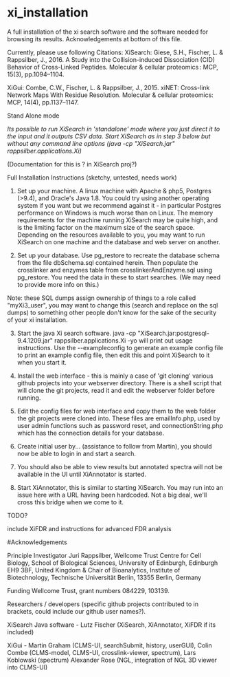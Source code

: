 # xi_installation

A full installation of the xi search software and the software needed for browsing its results.
Acknowledgements at bottom of this file.

Currently, please use following Citations:
XiSearch:
Giese, S.H., Fischer, L. & Rappsilber, J., 2016. A Study into the Collision-induced Dissociation (CID) Behavior of Cross-Linked Peptides. Molecular & cellular proteomics : MCP, 15(3), pp.1094–1104.

XiGui:
Combe, C.W., Fischer, L. & Rappsilber, J., 2015. xiNET: Cross-link Network Maps With Residue Resolution. Molecular & cellular proteomics: MCP, 14(4), pp.1137–1147.

Stand Alone mode

*Its possible to run XiSearch in 'standalone' mode where you just direct it to the input
and it outputs CSV data. Start XiSearch as in step 3 below but without any command line options (java -cp "XiSearch.jar" rappsilber.applications.Xi)*

(Documentation for this is ? in XiSearch proj?)

Full Installation Instructions (sketchy, untested, needs work)

   1. Set up your machine. A linux machine with Apache & php5, Postgres (>9.4), and Oracle's Java
   1.8. You could try using another operating system if you want but we recommend
   against it - in particular Postgres performance on Windows is much worse than
   on Linux. The memory requirements for the machine running XiSearch may be quite high,
   and is the limiting factor on the maximum size of the search space. Depending on the resources available
   to you, you may want to run XiSearch on one machine and the database and web server on another.

   2. Set up your database. Use pg_restore to recreate the database schema from the file dbSchema.sql
   contained herein. Then populate the crosslinker and enzymes table from crosslinkerAndEnzyme.sql using pg_restore. You need the data in these to start searches. (We may need to provide more info on this.)

   Note: these SQL dumps assign ownership of things to a role called "myXi3_user", you may want to change this
   (search and replace on the sql dumps) to something other people don't know for the sake of the security of your xi installation.

   3. Start the java Xi search software.
    java -cp "XiSearch.jar:postgresql-9.4.1209.jar" rappsilber.applications.Xi -yo
    will print out usage instructions. Use the --exampleconfig to generate an example config file
    to print an example config file, then edit this and point XiSearch to it when you start it.

   4. Install the web interface - this is mainly a case of 'git cloning' various
   github projects into your webserver directory. There is a shell script that will clone
   the git projects, read it and edit the webserver folder before running.

   5. Edit the config files for web interface and copy them to the web folder the git projects were cloned into. These files are emailInfo.php, used by user admin functions such as password reset, and connectionString.php which has the connection details for your database.

   6. Create initial user by... (assistance to follow from Martin), you should now be able to login in and start a search.

   7. You should also be able to view results but annotated spectra will not be available in the UI
   until XiAnnotator is started.

   8. Start XiAnnotator, this is similar to starting XiSearch. You may run into an issue here with a URL having been hardcoded. Not a big deal, we'll cross this bridge when we come to it.

TODO?

include XiFDR and instructions for advanced FDR analysis


#Acknowledgements

Principle Investigator
Juri Rappsilber,
Wellcome Trust Centre for Cell Biology, School of Biological Sciences, University of Edinburgh, Edinburgh EH9 3BF, United Kingdom
&
Chair of Bioanalytics, Institute of Biotechnology, Technische Universität Berlin, 13355 Berlin, Germany

Funding
Wellcome Trust, grant numbers 084229, 103139.

Researchers / developers (specific github projects contributed to in brackets, could include our github user names?).

XiSearch Java software -
Lutz Fischer (XiSearch, XiAnnotator, XiFDR if its included)

XiGui -
Martin Graham (CLMS-UI, searchSubmit, history, userGUI),
Colin Combe (CLMS-model, CLMS-UI, crosslink-viewer, spectrum),
Lars Koblowski (spectrum)
Alexander Rose (NGL, integration of NGL 3D viewer into CLMS-UI)

